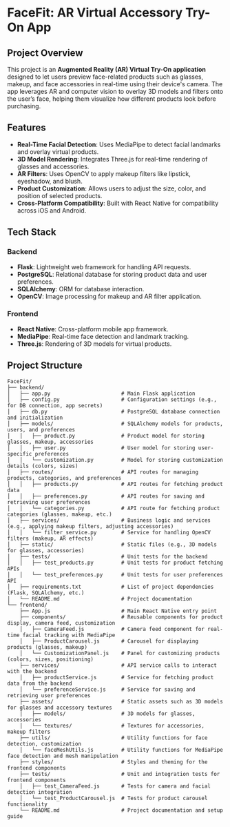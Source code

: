 # FaceFit: AR Virtual Accessory Try-On App

## Project Overview

This project is an **Augmented Reality (AR) Virtual Try-On application** designed to let users preview face-related products such as glasses, makeup, and face accessories in real-time using their device's camera. The app leverages AR and computer vision to overlay 3D models and filters onto the user’s face, helping them visualize how different products look before purchasing.

## Features

- **Real-Time Facial Detection**: Uses MediaPipe to detect facial landmarks and overlay virtual products.
- **3D Model Rendering**: Integrates Three.js for real-time rendering of glasses and accessories.
- **AR Filters**: Uses OpenCV to apply makeup filters like lipstick, eyeshadow, and blush.
- **Product Customization**: Allows users to adjust the size, color, and position of selected products.
- **Cross-Platform Compatibility**: Built with React Native for compatibility across iOS and Android.

## Tech Stack

### Backend
- **Flask**: Lightweight web framework for handling API requests.
- **PostgreSQL**: Relational database for storing product data and user preferences.
- **SQLAlchemy**: ORM for database interaction.
- **OpenCV**: Image processing for makeup and AR filter application.

### Frontend
- **React Native**: Cross-platform mobile app framework.
- **MediaPipe**: Real-time face detection and landmark tracking.
- **Three.js**: Rendering of 3D models for virtual products.

## Project Structure

```plaintext
FaceFit/
├── backend/
│   ├── app.py                       # Main Flask application
│   ├── config.py                    # Configuration settings (e.g., for DB connection, app secrets)
│   ├── db.py                        # PostgreSQL database connection and initialization
│   ├── models/                      # SQLAlchemy models for products, users, and preferences
│   │   ├── product.py               # Product model for storing glasses, makeup, accessories
│   │   ├── user.py                  # User model for storing user-specific preferences
│   │   └── customization.py         # Model for storing customization details (colors, sizes)
│   ├── routes/                      # API routes for managing products, categories, and preferences
│   │   ├── products.py              # API routes for fetching product data
│   │   ├── preferences.py           # API routes for saving and retrieving user preferences
│   │   └── categories.py            # API route for fetching product categories (glasses, makeup, etc.)
│   ├── services/                    # Business logic and services (e.g., applying makeup filters, adjusting accessories)
│   │   └── filter_service.py        # Service for handling OpenCV filters (makeup, AR effects)
│   ├── static/                      # Static files (e.g., 3D models for glasses, accessories)
│   ├── tests/                       # Unit tests for the backend
│   │   ├── test_products.py         # Unit tests for product fetching APIs
│   │   └── test_preferences.py      # Unit tests for user preferences API
│   ├── requirements.txt             # List of project dependencies (Flask, SQLAlchemy, etc.)
│   └── README.md                    # Project documentation
└── frontend/
    ├── App.js                       # Main React Native entry point
    ├── components/                  # Reusable components for product display, camera feed, customization
    │   ├── CameraFeed.js            # Camera feed component for real-time facial tracking with MediaPipe
    │   ├── ProductCarousel.js       # Carousel for displaying products (glasses, makeup)
    │   └── CustomizationPanel.js    # Panel for customizing products (colors, sizes, positioning)
    ├── services/                    # API service calls to interact with the backend
    │   ├── productService.js        # Service for fetching product data from the backend
    │   └── preferenceService.js     # Service for saving and retrieving user preferences
    ├── assets/                      # Static assets such as 3D models for glasses and accessory textures
    │   ├── models/                  # 3D models for glasses, accessories
    │   └── textures/                # Textures for accessories, makeup filters
    ├── utils/                       # Utility functions for face detection, customization
    │   └── faceMeshUtils.js         # Utility functions for MediaPipe face detection and mesh manipulation
    ├── styles/                      # Styles and theming for the frontend components
    ├── tests/                       # Unit and integration tests for frontend components
    │   ├── test_CameraFeed.js       # Tests for camera and facial detection integration
    │   └── test_ProductCarousel.js  # Tests for product carousel functionality
    └── README.md                    # Project documentation and setup guide
